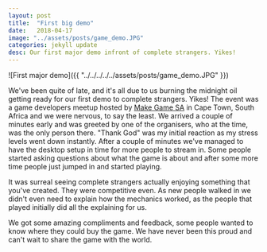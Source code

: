 ```yaml
---
layout: post
title:  "First big demo"
date:   2018-04-17
image: "../assets/posts/game_demo.JPG"
categories: jekyll update
desc: Our first major demo infront of complete strangers. Yikes!
---
```



![First major demo]({{ "../../../../../assets/posts/game_demo.JPG" }})

We've been quite of late, and it's all due to us burning the midnight oil getting ready for our first demo to complete strangers. Yikes! The event was a game developers meetup hosted by [Make Game SA](http://makegamessa.com/) in Cape Town, South Africa and we were nervous, to say the least. We arrived a couple of minutes early and was greeted by one of the organisers, who at the time, was the only person there. "Thank God" was my initial reaction as my stress levels went down instantly. After a couple of minutes we've managed to have the desktop setup in time for more people to stream in. Some people started asking questions about what the game is about and after some more time people just jumped in and started playing. 

It was surreal seeing complete strangers actually enjoying something that you've created. They were competitive even. As new people walked in we didn't even need to explain how the mechanics worked, as the people that played initially did all the explaining for us. 

We got some amazing compliments and feedback, some people wanted to know where they could buy the game. We have never been this proud and can't wait to share the game with the world.
